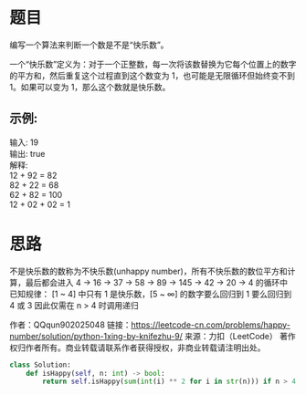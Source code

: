 # 题目
编写一个算法来判断一个数是不是“快乐数”。

一个“快乐数”定义为：对于一个正整数，每一次将该数替换为它每个位置上的数字的平方和，然后重复这个过程直到这个数变为 1，也可能是无限循环但始终变不到 1。如果可以变为 1，那么这个数就是快乐数。

## 示例: 

输入: 19  
输出: true  
解释:   
12 + 92 = 82  
82 + 22 = 68  
62 + 82 = 100  
12 + 02 + 02 = 1

# 思路
不是快乐数的数称为不快乐数(unhappy number)，所有不快乐数的数位平方和计算，最后都会进入 4 → 16 → 37 → 58 → 89 → 145 → 42 → 20 → 4 的循环中
已知规律： [1 ~ 4] 中只有 1 是快乐数，[5 ~ ∞] 的数字要么回归到 1 要么回归到 4 或 3
因此仅需在 n > 4 时调用递归

作者：QQqun902025048
链接：https://leetcode-cn.com/problems/happy-number/solution/python-1xing-by-knifezhu-9/
来源：力扣（LeetCode）
著作权归作者所有。商业转载请联系作者获得授权，非商业转载请注明出处。
```python
class Solution:
    def isHappy(self, n: int) -> bool:
        return self.isHappy(sum(int(i) ** 2 for i in str(n))) if n > 4 else n == 1

```
